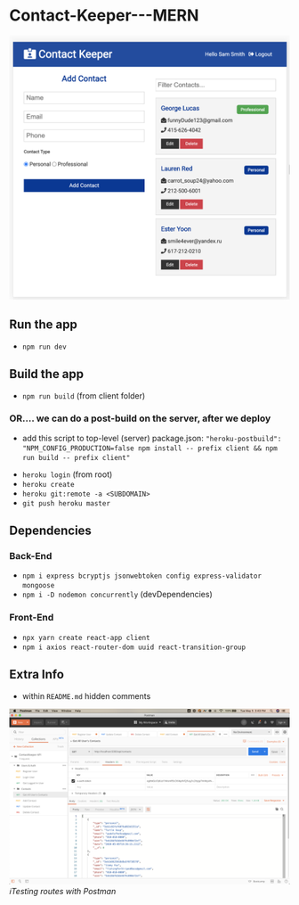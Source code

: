 # Contact-Keeper---MERN

![Preview](public/img/preview.png)

## Run the app
- `npm run dev`

## Build the app
- `npm run build` (from client folder) <!-- create production build; would need to do this everytime we want to deploy -->
### OR.... we can do a post-build on the server, after we deploy
- add this script to top-level (server) package.json: `"heroku-postbuild": "NPM_CONFIG_PRODUCTION=false npm install -- prefix client && npm run build -- prefix client"`
<!-- temporary turn off production; and for client: install dependencies and run build -->
- `heroku login` (from root)
- `heroku create` <!-- creates a heroku subdomain with a funny name -->
- `heroku git:remote -a <SUBDOMAIN>` <!-- update git with another remote repository; to heroku --><!-- instructions under heroku website's "Create a new Git repository" -->
- `git push heroku master` <!-- run the postbuild script and create static assets and deploy-->

## Dependencies
### Back-End
- `npm i express bcryptjs jsonwebtoken config express-validator mongoose`
- `npm i -D nodemon concurrently` (devDependencies)
### Front-End
- `npx yarn create react-app client`
- `npm i axios react-router-dom uuid react-transition-group`

## Extra Info
- within `README.md` hidden comments

![Preview](public/img/postman.png)
*ℹ️Testing routes with Postman*